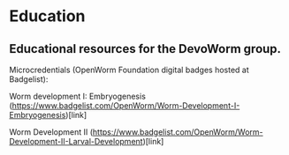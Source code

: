 # Education

## Educational resources for the DevoWorm group.  

Microcredentials (OpenWorm Foundation digital badges hosted at Badgelist):  

Worm development I: Embryogenesis   (https://www.badgelist.com/OpenWorm/Worm-Development-I-Embryogenesis)[link]  

Worm Development II   (https://www.badgelist.com/OpenWorm/Worm-Development-II-Larval-Development)[link]  
